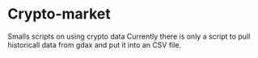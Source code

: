# Crypto-market
Smalls scripts on using crypto data
Currently there is only a script to pull historicall data from gdax and put it into an CSV file.
